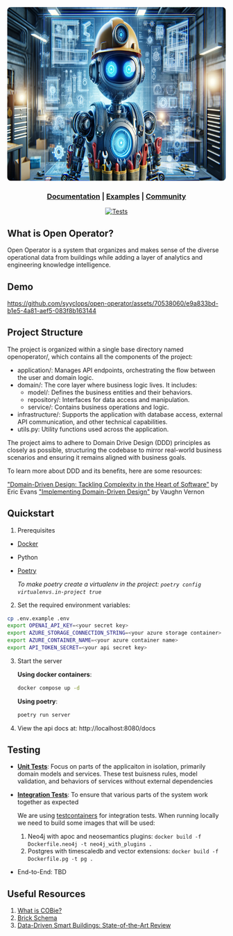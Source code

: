 <div align="center">
  <img height="400" src="./docs/assets/Futuristic%20Robot%20HVAC.png" style="border-radius: 8px;"/>

  <h3>

[Documentation](https://syyclops.mintlify.app/getting-started/introduction) | [Examples](/examples) | [Community](https://github.com/syyclops/open-operator/discussions)

  </h3>

[![Tests](https://github.com/syyclops/open-operator/actions/workflows/test.yml/badge.svg)](https://github.com/syyclops/open-operator/actions/workflows/test.yml)

</div>

## What is Open Operator?

Open Operator is a system that organizes and makes sense of the diverse operational data from buildings while adding a layer of analytics and engineering knowledge intelligence.

## Demo

https://github.com/syyclops/open-operator/assets/70538060/e9a833bd-b1e5-4a81-aef5-083f8b163144

## Project Structure

The project is organized within a single base directory named openoperator/, which contains all the components of the project:

- application/: Manages API endpoints, orchestrating the flow between the user and domain logic.
- domain/: The core layer where business logic lives. It includes:
  - model/: Defines the business entities and their behaviors.
  - repository/: Interfaces for data access and manipulation.
  - service/: Contains business operations and logic.
- infrastructure/: Supports the application with database access, external API communication, and other technical capabilities.
- utils.py: Utility functions used across the application.

The project aims to adhere to Domain Drive Design (DDD) principles as closely as possible, structuring the codebase to mirror real-world business scenarios and ensuring it remains aligned with business goals.

To learn more about DDD and its benefits, here are some resources:

["Domain-Driven Design: Tackling Complexity in the Heart of Software"](https://fabiofumarola.github.io/nosql/readingMaterial/Evans03.pdf) by Eric Evans
["Implementing Domain-Driven Design"](https://dl.ebooksworld.ir/motoman/AW.Implementing.Domain-Driven.Design.www.EBooksWorld.ir.pdf) by Vaughn Vernon

## Quickstart

1. Prerequisites

- [Docker](https://www.docker.com/get-started/)
- Python
- [Poetry](https://python-poetry.org/docs/#installing-with-the-official-installer)

  _To make poetry create a virtualenv in the project: `poetry config virtualenvs.in-project true`_

2. Set the required environment variables:

```sh
cp .env.example .env
export OPENAI_API_KEY=<your secret key>
export AZURE_STORAGE_CONNECTION_STRING=<your azure storage container>
export AZURE_CONTAINER_NAME=<your azure container name>
export API_TOKEN_SECRET=<your api secret key>
```

3. Start the server

   **Using docker containers**:

   ```sh
   docker compose up -d
   ```

   **Using poetry**:

   ```sh
   poetry run server
   ```

4. View the api docs at: http://localhost:8080/docs

## Testing

- **[Unit Tests](./tests/unit/)**: Focus on parts of the applicaiton in isolation, primarily domain models and services. These test buisness rules, model validation, and behaviors of services without external dependencies

- **[Integration Tests](./tests/integration/)**: To ensure that various parts of the system work together as expected

  We are using [testcontainers](https://testcontainers.com/) for integration tests. When running locally we need to build some images that will be used:

  1. Neo4j with apoc and neosemantics plugins: `docker build -f Dockerfile.neo4j -t neo4j_with_plugins .`
  2. Postgres with timescaledb and vector extensions: `docker build -f Dockerfile.pg -t pg .`

- End-to-End: TBD

## Useful Resources

1. [What is COBie?](https://www.thenbs.com/knowledge/what-is-cobie)
2. [Brick Schema](https://brickschema.org/)
3. [Data-Driven Smart Buildings: State-of-the-Art Review](https://github.com/syyclops/open-operator/files/14202864/Annex.81.State-of-the-Art.Report.final.pdf)
